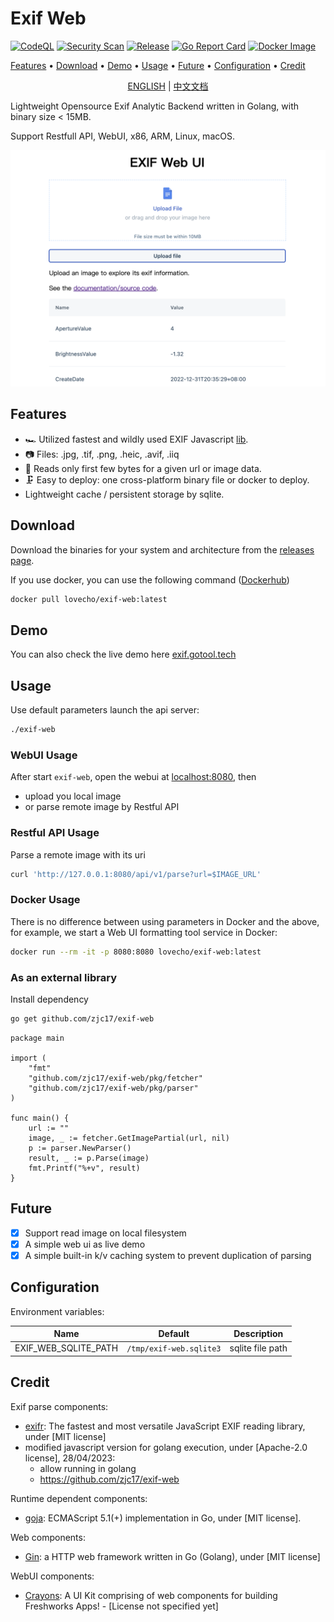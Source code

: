 # Exif Web

[![CodeQL](https://github.com/zjc17/exif-web/actions/workflows/github-code-scanning/codeql/badge.svg)](https://github.com/zjc17/exif-web/actions/workflows/github-code-scanning/codeql)
[![Security Scan](https://github.com/zjc17/exif-web/actions/workflows/scan.yaml/badge.svg)](https://github.com/zjc17/exif-web/actions/workflows/scan.yaml)
[![Release](https://github.com/zjc17/exif-web/actions/workflows/release.yaml/badge.svg)](https://github.com/zjc17/exif-web/actions/workflows/release.yaml)
[![Go Report Card](https://goreportcard.com/badge/github.com/zjc17/exif-web)](https://goreportcard.com/report/github.com/zjc17/exif-web)
[![Docker Image](https://img.shields.io/docker/pulls/lovecho/exif-web.svg)](https://hub.docker.com/r/lovecho/exif-web)

[Features](#features)
•
[Download](#download)
•
[Demo](#demo)
•
[Usage](#usage)
•
[Future](#future)
•
[Configuration](#configuration)
•
[Credit](#credit)

<p style="text-align: center;">
  <a href="README.md" target="_blank">ENGLISH</a> | <a href="README_CN.md">中文文档</a>
</p>

Lightweight Opensource Exif Analytic Backend written in Golang, with binary size < 15MB.

Support Restfull API, WebUI, x86, ARM, Linux, macOS.

![](.github/preview-01.png)

## Features

- 🏎️ Utilized fastest and wildly used EXIF Javascript [lib](https://github.com/MikeKovarik/exifr).
- 📷 Files: .jpg, .tif, .png, .heic, .avif, .iiq
- 📑 Reads only first few bytes for a given url or image data.
- 🗜️ Easy to deploy: one cross-platform binary file or docker to deploy.
- Lightweight cache / persistent storage by sqlite.

## Download

Download the binaries for your system and architecture from
the [releases page](https://github.com/zjc17/exif-web/releases).

If you use docker, you can use the following command ([Dockerhub](https://hub.docker.com/r/lovecho/exif-web))

```bash
docker pull lovecho/exif-web:latest
```

## Demo

You can also check the live demo here [exif.gotool.tech](https://exif.gotool.tech)

## Usage

Use default parameters launch the api server:

```bash
./exif-web
```

### WebUI Usage

After start `exif-web`, open the webui at [localhost:8080](localhost:8080), then

- upload you local image
- or parse remote image by Restful API

### Restful API Usage

Parse a remote image with its uri

```bash
curl 'http://127.0.0.1:8080/api/v1/parse?url=$IMAGE_URL'
```

### Docker Usage

There is no difference between using parameters in Docker and the above,
for example, we start a Web UI formatting tool service in Docker:

```bash
docker run --rm -it -p 8080:8080 lovecho/exif-web:latest
```

### As an external library

Install dependency

```bash
go get github.com/zjc17/exif-web
```

```golang
package main

import (
	"fmt"
	"github.com/zjc17/exif-web/pkg/fetcher"
	"github.com/zjc17/exif-web/pkg/parser"
)

func main() {
	url := ""
	image, _ := fetcher.GetImagePartial(url, nil)
	p := parser.NewParser()
	result, _ := p.Parse(image)
	fmt.Printf("%+v", result)
}
```

## Future

- [x] Support read image on local filesystem
- [x] A simple web ui as live demo
- [x] A simple built-in k/v caching system to prevent duplication of parsing

## Configuration

Environment variables:

| Name                 | Default                 | Description      |
|----------------------|-------------------------|------------------|
| EXIF_WEB_SQLITE_PATH | `/tmp/exif-web.sqlite3` | sqlite file path |

## Credit

Exif parse components:

- [exifr](https://github.com/MikeKovarik/exifr): The fastest and most versatile JavaScript EXIF reading library,
  under [MIT license]
- modified javascript version for golang execution, under [Apache-2.0 license], 28/04/2023:
    - allow running in golang
    - https://github.com/zjc17/exif-web

Runtime dependent components:

- [goja](https://github.com/dop251/goja): ECMAScript 5.1(+) implementation in Go, under [MIT license].

Web components:

- [Gin](https://github.com/gin-gonic/gin): a HTTP web framework written in Go (Golang), under [MIT license]

WebUI components:

- [Crayons](https://github.com/freshworks/crayons): A UI Kit comprising of web components for building Freshworks
  Apps! - [License not specified yet]
